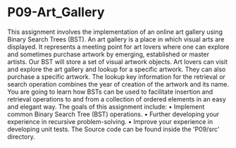 # P09-Art_Gallery
This assignment involves the implementation of an online art gallery using Binary Search Trees
(BST). An art gallery is a place in which visual arts are displayed. It represents a meeting point
for art lovers where one can explore and sometimes purchase artwork by emerging, established
or master artists.
Our BST will store a set of visual artwork objects. Art lovers can visit and explore the art
gallery and lookup for a specific artwork. They can also purchase a specific artwork. The
lookup key information for the retrieval or search operation combines the year of creation of
the artwork and its name. You are going to learn how BSTs can be used to facilitate insertion
and retrieval operations to and from a collection of ordered elements in an easy and elegant
way.
The goals of this assignment include:
• Implement common Binary Search Tree (BST) operations.
• Further developing your experience in recursive problem-solving.
• Improve your experience in developing unit tests.
The Source code can be found inside the 'P09/src' directory.
